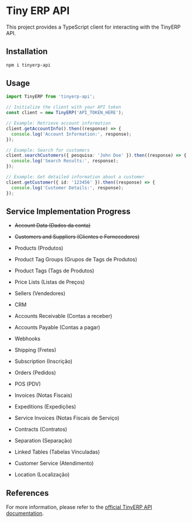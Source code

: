 # Tiny ERP API

This project provides a TypeScript client for interacting with the TinyERP API.

## Installation

```bash
npm i tinyerp-api
```

## Usage

```typescript
import TinyERP from 'tinyerp-api';

// Initialize the client with your API token
const client = new TinyERP('API_TOKEN_HERE');

// Example: Retrieve account information
client.getAccountInfo().then((response) => {
  console.log('Account Information:', response);
});

// Example: Search for customers
client.searchCustomers({ pesquisa: 'John Doe' }).then((response) => {
  console.log('Search Results:', response);
});

// Example: Get detailed information about a customer
client.getCustomer({ id: '123456' }).then((response) => {
  console.log('Customer Details:', response);
});
```

## Service Implementation Progress

- ~~Account Data (Dados da conta)~~

- ~~Customers and Suppliers (Clientes e Fornecedores)~~

- Products (Produtos)

- Product Tag Groups (Grupos de Tags de Produtos)

- Product Tags (Tags de Produtos)

- Price Lists (Listas de Preços)

- Sellers (Vendedores)

- CRM

- Accounts Receivable (Contas a receber)

- Accounts Payable (Contas a pagar)

- Webhooks

- Shipping (Fretes)

- Subscription (Inscrição)

- Orders (Pedidos)

- POS (PDV)

- Invoices (Notas Fiscais)

- Expeditions (Expedições)

- Service Invoices (Notas Fiscais de Serviço)

- Contracts (Contratos)

- Separation (Separação)

- Linked Tables (Tabelas Vinculadas)

- Customer Service (Atendimento)

- Location (Localização)

## References

For more information, please refer to the [official TinyERP API documentation](https://tiny.com.br/api-docs/api).

